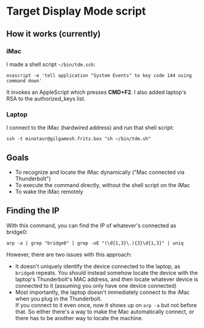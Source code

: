 # Target Display Mode script

## How it works (currently)

### iMac
I made a shell script `~/bin/tdm.ssh`:

	osascript -e 'tell application "System Events" to key code 144 using command down'
	
It invokes an AppleScript which presses **CMD+F2**.
I also added laptop's RSA to the authorized_keys list.

 
### Laptop
I connect to the iMac (hardwired address) and run that shell script:

	ssh -t minotaur@gilgamesh.fritz.box "sh ~/bin/tdm.sh"
	
## Goals

- To recognize and locate the iMac dynamically ("Mac connected via Thunderbolt")
- To execute the command directly, without the shell script on the iMac
- To wake the iMac remotely


## Finding the IP
With this command, you can find the IP of whatever's connected as bridge0:

	arp -a | grep "bridge0" | grep -oE "(\d{1,3}\.){3}\d{1,3}" | uniq
	
However, there are two issues with this approach:

- It doesn't uniquely identify the device connected to the laptop, as `bridge0` repeats. You should instead somehow locate the device with the laptop's Thunderbolt's MAC address, and then locate whatever device is connected to it (assuming you only have one device connected)
- Most importantly, the laptop doesn't immediately connect to the iMac when you plug in the Thunderbolt.  
If you connect to it even once, now it shows up on `arp -a` but not before that. So either there's a way to make the Mac automatically connect, or there has to be another way to locate the machine.